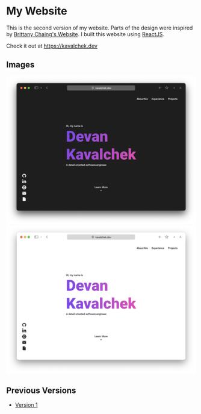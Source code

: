 # My Website
This is the second version of my website. Parts of the design were inspired by [Brittany Chaing's Website](https://brittanychiang.com). I built this website using [ReactJS](https://reactjs.org).

Check it out at https://kavalchek.dev

## Images
![Dark Mode Screenshot](./docs/darkModeScreenshot.png?raw=true)
![Light Mode Screenshot](./docs/lightModeScreenshot.png?raw=true)

## Previous Versions
- [Version 1](https://github.com/DevanTurtle7/personalWebsite/tree/version1)
